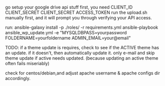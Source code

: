 
go setup your google drive api stuff first, you need CLIENT_ID CLIENT_SECRET CLIENT_SECRET ACCESS_TOKEN
run the upload.sh manually first, and it will prompt you through verifying your API access.

run:
ansible-galaxy install -p ./roles/ -r requirements.yml
ansible-playbook ansible_wp_update.yml -e "MYSQLDBPASS=yourpassword FOLDERNAME=yourfoldername ADMIN_EMAIL=your@email"

TODO:
if a theme update is requires, check to see if the ACTIVE theme has an update.  if it doesn't, then automatically update it.
only e-mail and skip theme update if active needs updated. (because updating an active theme often fails miseriably)

check for centos/debian,and adjust apache username & apache configs dir accordingly. 
